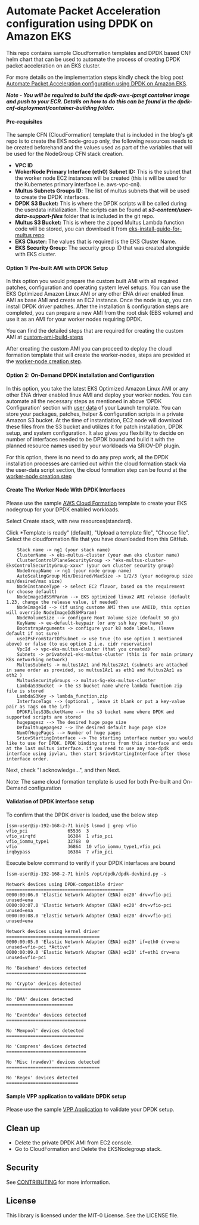 # Automate Packet Acceleration configuration using DPDK on Amazon EKS

This repo contains sample Cloudformation templates and DPDK based CNF helm chart that can be used to automate the process of creating DPDK packet acceleration on an EKS cluster. 

For more details on the implementation steps kindly check the blog post [Automate Packet Acceleration configuration using DPDK on Amazon EKS](https://aws.amazon.com/blogs/industries/automate-packet-acceleration-configuration-using-dpdk-on-amazon-eks/).

***Note - You will be required to build the dpdk-aws-ipmgt container image and push to your ECR. Details on how to do this can be found in the dpdk-cnf-deployment/container-building folder.***

#### Pre-requisites

The sample CFN (CloudFormation) template that is included in the blog's git repo is to create the EKS node-group only, the following resources needs to be created beforehand and the values used as part of the variables that will be used for the NodeGroup CFN stack creation.

* **VPC ID**
* **WokerNode Primary Interface (eth0) Subnet ID:** This is the subnet that the worker node EC2 instances will be created (this is will be used for the Kubernetes primary interface i.e. aws-vpc-cni).
* **Multus Subnets Groups ID**: The list of multus subnets that will be used to create the DPDK interfaces.
* **DPDK S3 Bucket:** This is where the DPDK scripts will be called during the userdata initialization. The scripts can be found at ***s3-content/user-data-support-files*** folder that is included in the git repo.
* **Multus S3 Bucket:** This is where the zipped Multus Lambda function code will be stored, you can download it from [eks-install-guide-for-multus repo](https://github.com/aws-samples/eks-install-guide-for-multus/raw/main/cfn/templates/nodegroup/lambda_function.zip)
* **EKS Cluster:** The values that is required is the EKS Cluster Name.
* **EKS Security Group:** The security group ID that was created alongside with EKS cluster.

#### Option 1: Pre-built AMI with DPDK Setup

In this option you would prepare the custom built AMI with all required patches, configuration and operating system level setups. You can use the EKS Optimized Amazon Linux AMI or any other ENA driver enabled linux AMI as base AMI and create an EC2 instance. Once the node is up, you can install DPDK driver patches. After the installation & configuration steps are completed, you can prepare a new AMI from the root disk (EBS volume) and use it as an AMI for your worker nodes requiring DPDK. 

You can find the detailed steps that are required for creating the custom AMI at [custom-ami-build-steps](./custom-ami-prep.md)

After creating the custom AMI you can proceed to deploy the cloud formation template that will create the worker-nodes, steps are provided at the [worker-node creation step](#create-the-worker-node-with-dpdk-interfaces). 

#### Option 2: On-Demand DPDK installation and Configuration

In this option, you take the latest EKS Optimized Amazon Linux AMI or any other ENA driver enabled linux AMI and deploy your worker nodes. You can automate all the necessary steps as mentioned in above ‘DPDK Configuration’ section with [user data](https://docs.aws.amazon.com/AWSEC2/latest/UserGuide/user-data.html) of your Launch template. 
You can store your packages, patches, helper & configuration scripts in a private Amazon S3 bucket. At the time of instantiation, EC2 node will download these files from the S3 bucket and utilizes it for patch installation, DPDK setup, and system configuration. It also gives you flexibility to decide on number of interfaces needed to be DPDK bound and build it with the planned resource names used by your workloads via SRIOV-DP plugin.

For this option, there is no need to do any prep work, all the DPDK installation processes are carried out within the cloud formation stack via the user-data script section, the cloud formation step can be found at the  [worker-node creation step](#create-the-worker-node-with-dpdk-interfaces)

#### Create The Worker Node With DPDK Interfaces

Please use the sample [AWS Cloud Formation](./CFN-Templates/eks-dpdk-nodegroup-v1.yaml) template to create your EKS nodegroup for your DPDK enabled workloads. 

Select Create stack, with new resources(standard).

Click *Template is ready" (default), "Upload a template file", "Choose file". Select the cloudformation file that you have downloaded from this GitHub.

```
    Stack name -> ng1 (your stack name)
    ClusterName -> eks-multus-cluster (your own eks cluster name)
    ClusterControlPlaneSecurityGroup -> "eks-multus-cluster-EksControlSecurityGroup-xxxx" (your own cluster security group)
    NodeGroupName -> ng1 (your node group name)
    AutoScalingGroup Min/Desired/MaxSize -> 1/2/3 (your nodegroup size min/desired/max size)
    NodeInstanceType -> select EC2 flavor, based on the requirement (or choose default)
    NodeImageIdSSMParam --> EKS optimized linux2 AMI release (default 1.23, change the release value, if needed)
    NodeImageId --> (if using custome AMI then use AMIID, this option will override NodeImageIdSSMParam)
    NodeVolumeSize --> configure Root Volume size (default 50 gb)
    KeyName -> ee-default-keypair (or any ssh key you have)
    BootstrapArguments -> configure your k8 node labels, (leave default if not sure)
    useIPsFromStartOfSubnet -> use true (to use option 1 mentioned above) or false (to use option 2 i.e. cidr reservation)
    VpcId -> vpc-eks-multus-cluster (that you created)
    Subnets -> privateAz1-eks-multus-cluster (this is for main primary K8s networking network)
    MultusSubnets -> multus1Az1 and Multus2Az1 (subnets are attached in same order as provided, so multus1Az1 as eth1 and Multus2Az1 as eth2 )
    MultusSecurityGroups -> multus-Sg-eks-multus-cluster
    LambdaS3Bucket -> the s3 bucket name where lambda function zip file is stored
    LambdaS3Key -> lambda_function.zip
    InterfaceTags --> (optional , leave it blank or put a key-value pair as Tags on the i/f)
    DPDKFilesS3BucketName --> the s3 bucket name where DPDK and supported scripts are stored
    hugepagesz --> The desired huge page size
    Defaulthugepagesz --> The desired default huge page size
    NumOfHugePages --> Number of huge pages 
    SriovStartingInterface --> The starting interface number you would like to use for DPDK. DPDK binding starts from this interface and ends at the last multus interface. if you need to use any non-dpdk interface using ipvlan, then start SriovStartingInterface after those interface order.   
```

Next, check "I acknowledge...", and then Next.

Note: The same cloud formation template is used for both Pre-built and On-Demand configuration

#### Validation of DPDK interface setup

To confirm that the DPDK driver is loaded, use the below step

```
[ssm-user@ip-192-168-2-71 bin]$ lsmod | grep vfio
vfio_pci               65536  3
vfio_virqfd            16384  1 vfio_pci
vfio_iommu_type1       32768  0
vfio                   36864  10 vfio_iommu_type1,vfio_pci
irqbypass              16384  7 vfio_pci
```

Execute below command to verify if your DPDK interfaces are bound

```
[ssm-user@ip-192-168-2-71 bin]$ /opt/dpdk/dpdk-devbind.py -s

Network devices using DPDK-compatible driver
============================================
0000:00:06.0 'Elastic Network Adapter (ENA) ec20' drv=vfio-pci unused=ena
0000:00:07.0 'Elastic Network Adapter (ENA) ec20' drv=vfio-pci unused=ena
0000:00:08.0 'Elastic Network Adapter (ENA) ec20' drv=vfio-pci unused=ena

Network devices using kernel driver
===================================
0000:00:05.0 'Elastic Network Adapter (ENA) ec20' if=eth0 drv=ena unused=vfio-pci *Active*
0000:00:09.0 'Elastic Network Adapter (ENA) ec20' if=eth1 drv=ena unused=vfio-pci

No 'Baseband' devices detected
==============================

No 'Crypto' devices detected
============================

No 'DMA' devices detected
=========================

No 'Eventdev' devices detected
==============================

No 'Mempool' devices detected
=============================

No 'Compress' devices detected
==============================

No 'Misc (rawdev)' devices detected
===================================

No 'Regex' devices detected
===========================
```
#### Sample VPP application to validate DPDK setup

Please use the sample [VPP Application](./dpdk-cnf-deployment/README.md) to validate your DPDK setup. 

## Clean up 
* Delete the private DPDK AMI from EC2 console. 
* Go to CloudFormation and Delete the EKSNodegroup stack.
  
## Security

See [CONTRIBUTING](https://github.com/aws-samples/dpdk-setup-eks/blob/main/CONTRIBUTING.md#security-issue-notifications) for more information.

## License

This library is licensed under the MIT-0 License. See the LICENSE file.
